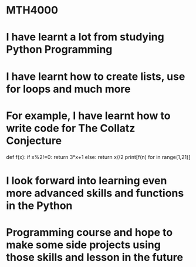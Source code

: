 # MTH4000
# I have learnt a lot from studying Python Programming 
# I have learnt how to create lists, use for loops and much more 
# For example, I have learnt how to write code for The Collatz Conjecture
def f(x):
    if x%2!=0:
        return 3*x+1
    else:
        return x//2
print[f(n) for in range(1,21)]

# I look forward into learning even more advanced skills and functions in the Python 
# Programming course and hope to make some side projects using those skills and lesson in the future
